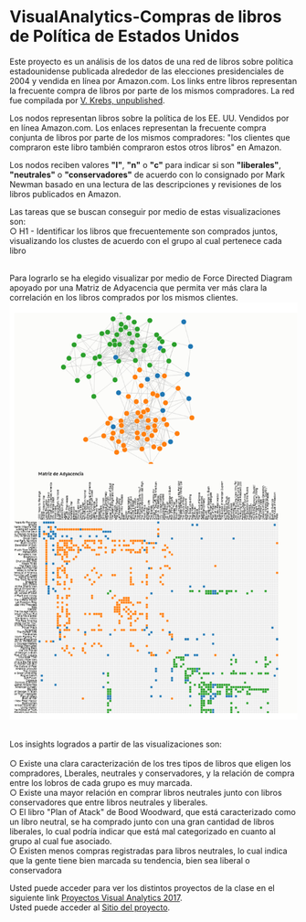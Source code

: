 # VisualAnalytics-Compras de libros de Política de Estados Unidos

Este proyecto es un análisis de los datos de una red de libros sobre política estadounidense publicada alrededor de las elecciones presidenciales de 2004 y vendida en línea por Amazon.com. Los links entre libros representan la frecuente compra de libros por parte de los mismos compradores. La red fue compilada por [V. Krebs, unpublished](http://www.orgnet.com/).

Los nodos representan libros sobre la política de los EE. UU. Vendidos por en línea Amazon.com. Los enlaces representan la frecuente compra conjunta de libros por parte de los mismos compradores: "los clientes que compraron este libro también compraron estos otros libros" en Amazon.

Los nodos reciben valores **"l"**, **"n"** o **"c"** para indicar si son **"liberales"**, **"neutrales"** o **"conservadores"** de acuerdo con lo consignado por Mark Newman basado en una lectura de las descripciones y revisiones de los libros publicados en Amazon.

Las tareas que se buscan conseguir por medio de estas visualizaciones son:<br/>
○ H1 - Identificar los libros que frecuentemente son comprados juntos, visualizando los clustes de acuerdo con el grupo al cual pertenece cada libro<br/><br/>

Para lograrlo se ha elegido visualizar por medio de Force Directed Diagram apoyado por una Matriz de Adyacencia que permita ver más clara la correlación en los libros comprados por los mismos clientes.  ![Visualización](https://github.com/vlarandac/Compras-de-libros-en-Amazon/blob/master/Nodos_Matriz.PNG?raw=true) <br/><br/>


Los insights logrados a partir de las visualizaciones son:<br/><br/>
○ Existe una clara caracterización de los tres tipos de libros que eligen los compradores, Lberales, neutrales y conservadores, y la relación de compra entre los lobros de cada grupo es muy marcada. <br/> 
○ Existe una mayor relación en comprar libros neutrales junto con libros conservadores que entre libros neutrales y liberales.<br/>
○ El libro "Plan of Atack" de Bood Woodward, que está caracterizado como un libro neutral, se ha comprado junto con una gran cantidad de libros liberales, lo cual podría indicar que está mal categorizado en cuanto al grupo al cual fue asociado. <br/>
○ Existen menos compras registradas para libros neutrales, lo cual indica que la gente tiene bien marcada su tendencia, bien sea liberal o conservadora<br/>

Usted puede acceder para ver los distintos proyectos de la clase en el siguiente link [Proyectos Visual Analytics 2017](http://johnguerra.co/classes/visual_analytics_fall_2017/students/index.html).
<br/>
Usted puede acceder al [Sitio del proyecto](https://vlarandac.github.io/Compras-de-libros-en-Amazon/).


